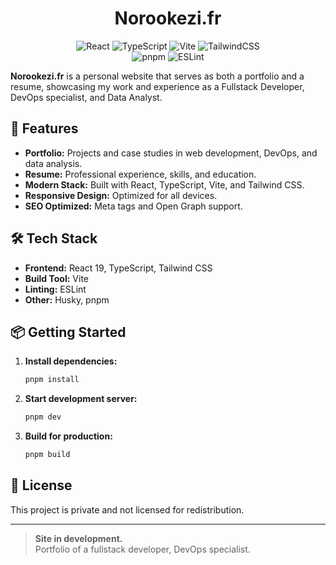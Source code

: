 <h1 align="center">Norookezi.fr</h1>

<p align="center">
    <img src="https://img.shields.io/badge/React-19.1.0-61DAFB?logo=react" alt="React" />
    <img src="https://img.shields.io/badge/TypeScript-5.8.3-3178C6?logo=typescript" alt="TypeScript" />
    <img src="https://img.shields.io/badge/Vite-6.3.5-646CFF?logo=vite" alt="Vite" />
    <img src="https://img.shields.io/badge/TailwindCSS-4.1.7-06B6D4?logo=tailwindcss" alt="TailwindCSS" />
    <br>
    <img src="https://img.shields.io/badge/pnpm-10.11.0-F69220?logo=pnpm" alt="pnpm" />
    <img src="https://img.shields.io/badge/ESLint-9.25.0-4B32C3?logo=eslint" alt="ESLint" />
</p>

**Norookezi.fr** is a personal website that serves as both a portfolio and a resume, showcasing my work and experience as a Fullstack Developer, DevOps specialist, and Data Analyst.

## 🚀 Features

- **Portfolio:** Projects and case studies in web development, DevOps, and data analysis.
- **Resume:** Professional experience, skills, and education.
- **Modern Stack:** Built with React, TypeScript, Vite, and Tailwind CSS.
- **Responsive Design:** Optimized for all devices.
- **SEO Optimized:** Meta tags and Open Graph support.

## 🛠️ Tech Stack

- **Frontend:** React 19, TypeScript, Tailwind CSS
- **Build Tool:** Vite
- **Linting:** ESLint
- **Other:** Husky, pnpm

## 📦 Getting Started

1. **Install dependencies:**
    ```sh
    pnpm install
    ```

2. **Start development server:**
    ```sh
    pnpm dev
    ```

3. **Build for production:**
    ```sh
    pnpm build
    ```

## 📄 License

This project is private and not licensed for redistribution.

---

> **Site in development.**  
> Portfolio of a fullstack developer, DevOps specialist.